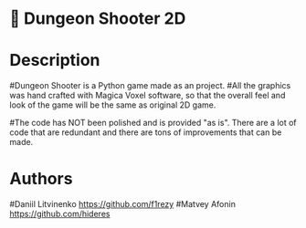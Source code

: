 # 🔫 Dungeon Shooter 2D
# Description

#Dungeon Shooter is a Python game made as an project.
#All the graphics was hand crafted with Magica Voxel software, so that the overall feel and look of the game will be the same as original 2D game.

#The code has NOT been polished and is provided "as is". There are a lot of code that are redundant and there are tons of improvements that can be made.

# Authors

#Daniil Litvinenko https://github.com/f1rezy
#Matvey Afonin https://github.com/hideres
